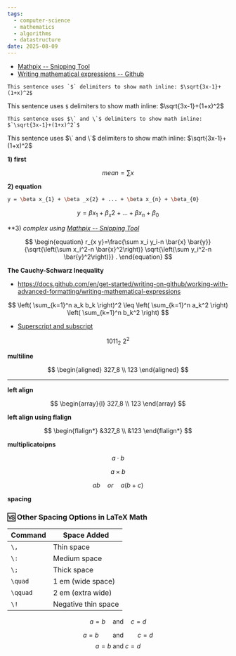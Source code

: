 ```yaml
---
tags:
  - computer-science
  - mathematics
  - algorithms
  - datastructure
date: 2025-08-09
---
```

* [Mathpix -- Snipping Tool](https://mathpix.com/snipping-tool)
* [Writing mathematical expressions -- Github](https://docs.github.com/en/get-started/writing-on-github/working-with-advanced-formatting/writing-mathematical-expressions)

```text
This sentence uses `$` delimiters to show math inline: $\sqrt{3x-1}+(1+x)^2$
```
This sentence uses `$` delimiters to show math inline: $\sqrt{3x-1}+(1+x)^2$

```text
This sentence uses $\` and \`$ delimiters to show math inline: $`\sqrt{3x-1}+(1+x)^2`$
```

This sentence uses $\` and \`$ delimiters to show math inline: $`\sqrt{3x-1}+(1+x)^2`$


**1) first**


$$
mean = \sum x
$$




**2) equation**


```bash
y = \beta x_{1} + \beta _x{2} + ... + \beta x_{n} + \beta_{0}
```

$$
\begin{equation}
y=\beta x_1+\beta_x 2+\ldots+\beta x_n+\beta_0
\end{equation}
$$

**3) *complex using  [Mathpix -- Snipping Tool](https://mathpix.com/snipping-tool)*

$$
\begin{equation}
r_{x y}=\frac{\sum x_i y_i-n \bar{x} \bar{y}}{\sqrt{\left(\sum x_i^2-n \bar{x}^2\right)} \sqrt{\left(\sum y_i^2-n \bar{y}^2\right)}} .
\end{equation}
$$


**The Cauchy-Schwarz Inequality**
* https://docs.github.com/en/get-started/writing-on-github/working-with-advanced-formatting/writing-mathematical-expressions

$$
\left( \sum_{k=1}^n a_k b_k \right)^2 \leq \left( \sum_{k=1}^n a_k^2 \right) \left( \sum_{k=1}^n b_k^2 \right)
$$


* [Superscript and subscript](https://tex.stackexchange.com/questions/495301/superscript-and-subscript)

$$
1011_2\
2^2
$$


**multiline**

$$
\begin{aligned}
327_8 \\
123
\end{aligned}
$$

---

**left align**

$$
\begin{array}{l}
327_8 \\
123
\end{array}
$$

**left align using flalign**

$$
\begin{flalign*}
&327_8 \\
&123
\end{flalign*}
$$

**multiplicatoipns**

$$
a \cdot b
$$

$$
a \times b
$$

$$
ab \quad or \quad a(b+c)
$$

**spacing**

### 🆚 Other Spacing Options in LaTeX Math

| Command  | Space Added         |
| -------- | ------------------- |
| `\,`     | Thin space          |
| `\:`     | Medium space        |
| `\;`     | Thick space         |
| `\quad`  | 1 em (wide space)   |
| `\qquad` | 2 em (extra wide)   |
| `\!`     | Negative thin space |
$$
a = b \quad \text{and} \quad c = d
$$

$$
a = b \qquad \text{and} \qquad c = d
$$
$$
a = b \; \text{and} \; c = d
$$